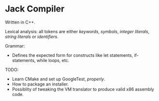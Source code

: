 # Jack Compiler

Written in C++.

Lexical analysis: all tokens are either *keywords*, *symbols*, *integer literals*, *string literals* or *identifiers*.

Grammar: 
- Defines the expected form for constructs like let statements, if-statements, while loops, etc.

TODO:
- Learn CMake and set up GoogleTest, *properly*.
- How to package an installer.
- Possiblity of tweaking the VM translator to produce valid x86 assembly code.
